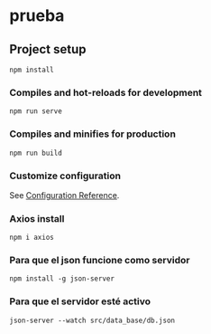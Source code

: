 # prueba

## Project setup
```
npm install
```

### Compiles and hot-reloads for development
```
npm run serve
```

### Compiles and minifies for production
```
npm run build
```

### Customize configuration
See [Configuration Reference](https://cli.vuejs.org/config/).

### Axios install
```
npm i axios
```

### Para que el json funcione como servidor
```
npm install -g json-server
```

### Para que el servidor esté activo
```
json-server --watch src/data_base/db.json
```

